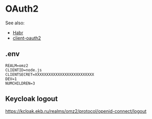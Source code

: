 # OAuth2

See also:
+ [Habr](https://habr.com/ru/companies/vk/articles/115163/)
+ [client-oauth2](https://www.npmjs.com/package/client-oauth2)

## .env
```
REALM=omz2
CLIENTID=node.js
CLIENTSECRET=XXXXXXXXXXXXXXXXXXXXXXXXXX
DEV=1
NUMCHILDREN=3
```

## Keycloak logout

https://kcloak.ekb.ru/realms/omz2/protocol/openid-connect/logout

